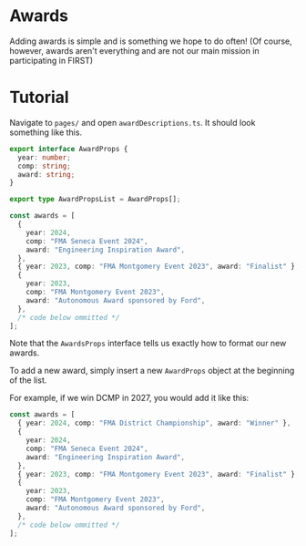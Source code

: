 # Awards

Adding awards is simple and is something we hope to do often! (Of course, however, awards aren't everything and are not our main mission in participating in FIRST)

# Tutorial

Navigate to `pages/` and open `awardDescriptions.ts`. It should look something like this.

```ts
export interface AwardProps {
  year: number;
  comp: string;
  award: string;
}

export type AwardPropsList = AwardProps[];

const awards = [
  {
    year: 2024,
    comp: "FMA Seneca Event 2024",
    award: "Engineering Inspiration Award",
  },
  { year: 2023, comp: "FMA Montgomery Event 2023", award: "Finalist" },
  {
    year: 2023,
    comp: "FMA Montgomery Event 2023",
    award: "Autonomous Award sponsored by Ford",
  },
  /* code below ommitted */
];
```

Note that the `AwardsProps` interface tells us exactly how to format our new awards.

To add a new award, simply insert a new `AwardProps` object at the beginning of the list.

For example, if we win DCMP in 2027, you would add it like this:

```ts
const awards = [
  { year: 2024, comp: "FMA District Championship", award: "Winner" },
  {
    year: 2024,
    comp: "FMA Seneca Event 2024",
    award: "Engineering Inspiration Award",
  },
  { year: 2023, comp: "FMA Montgomery Event 2023", award: "Finalist" },
  {
    year: 2023,
    comp: "FMA Montgomery Event 2023",
    award: "Autonomous Award sponsored by Ford",
  },
  /* code below ommitted */
];
```
